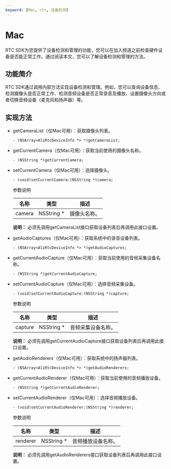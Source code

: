 ```yaml
---
keyword: [Mac, rtc, 设备检测]
---
```


# Mac

RTC SDK为您提供了设备检测和管理的功能，您可以在加入频道之前检查硬件设备是否能正常工作。通过阅读本文，您可以了解设备检测和管理的方法。

## 功能简介

RTC SDK通过调用内部方法实现设备检测和管理。例如，您可以查询设备信息、检测摄像头是否正常工作、检测音频设备是否正常录音及播放、设置摄像头方向或者切换音频设备（麦克风和扬声器）等。

## 实现方法

-   getCameraList（仅Mac可用）：获取摄像头列表。

    ```
    - (NSArray<AliRtcDeviceInfo *> *)getCameraList;
    ```

-   getCurrentCamera（仅Mac可用）：获取当前使用的摄像头名称。

    ```
    - (NSString *)getCurrentCamera;
    ```

-   setCurrentCamera（仅Mac可用）：选择摄像头。

    ```
    - (void)setCurrentCamera:(NSString *)camera;
    ```

    参数说明

    |名称|类型|描述|
    |--|--|--|
    |camera|NSString \*|摄像头名称。|

    **说明：** 必须先调用getCameraList接口获取设备列表后再调用此接口设置。

-   getAudioCaptures（仅Mac可用）：获取系统中的录音设备列表。

    ```
    - (NSArray<AliRtcDeviceInfo *> *)getAudioCaptures;
    ```

-   getCurrentAudioCapture（仅Mac可用）：获取当前使用的音频采集设备名称。

    ```
    - (NSString *)getCurrentAudioCapture;
    ```

-   setCurrentAudioCapture（仅Mac可用）：选择音频采集设备。

    ```
    - (void)setCurrentAudioCapture:(NSString *)capture;
    ```

    参数说明

    |名称|类型|描述|
    |--|--|--|
    |capture|NSString \*|音频采集设备名称。|

    **说明：** 必须先调用getCurrentAudioCapture接口获取设备列表后再调用此接口设置。

-   getAudioRenderers（仅Mac可用）：获取系统中的扬声器列表。

    ```
    - (NSArray<AliRtcDeviceInfo *> *)getAudioRenderers;
    ```

-   getCurrentAudioRenderer（仅Mac可用）：获取当前使用的音频播放设备。

    ```
    - (NSString *)getCurrentAudioRenderer;
    ```

-   setCurrentAudioRenderer（仅Mac可用）：选择音频播放设备。

    ```
    - (void)setCurrentAudioRenderer:(NSString *)renderer;
    ```

    参数说明

    |名称|类型|描述|
    |--|--|--|
    |renderer|NSString \*|音频播放设备名称。|

    **说明：** 必须先调用getAudioRenderers接口获取设备列表后再调用此接口设置。


